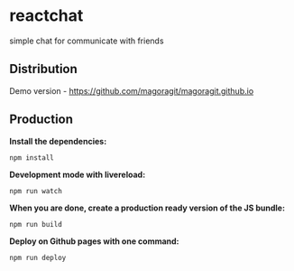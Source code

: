 # reactchat
simple chat for communicate with friends

## Distribution

Demo version - https://github.com/magoragit/magoragit.github.io


## Production

__Install the dependencies:__

`npm install`

__Development mode with livereload:__

`npm run watch`

__When you are done, create a production ready version of the JS bundle:__

`npm run build`

__Deploy on Github pages with one command:__

`npm run deploy`


